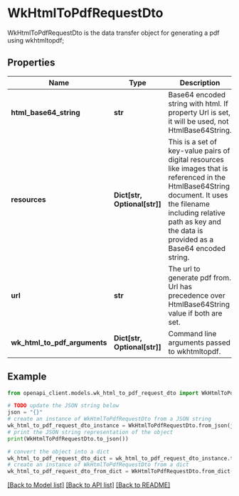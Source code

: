 # WkHtmlToPdfRequestDto

WkHtmlToPdfRequestDto is the data transfer object for generating a pdf using wkhtmltopdf;

## Properties

Name | Type | Description | Notes
------------ | ------------- | ------------- | -------------
**html_base64_string** | **str** | Base64 encoded string with html. If property Url is set, it will be used, not HtmlBase64String. | [optional] 
**resources** | **Dict[str, Optional[str]]** | This is a set of key-value pairs of digital resources like images that is referenced in the HtmlBase64String document. It uses the filename including relative path as key and the data is provided as a Base64 encoded string. | [optional] 
**url** | **str** | The url to generate pdf from. Url has precedence over HtmlBase64String value if both are set. | [optional] 
**wk_html_to_pdf_arguments** | **Dict[str, Optional[str]]** | Command line arguments passed to wkhtmltopdf. | [optional] 

## Example

```python
from openapi_client.models.wk_html_to_pdf_request_dto import WkHtmlToPdfRequestDto

# TODO update the JSON string below
json = "{}"
# create an instance of WkHtmlToPdfRequestDto from a JSON string
wk_html_to_pdf_request_dto_instance = WkHtmlToPdfRequestDto.from_json(json)
# print the JSON string representation of the object
print(WkHtmlToPdfRequestDto.to_json())

# convert the object into a dict
wk_html_to_pdf_request_dto_dict = wk_html_to_pdf_request_dto_instance.to_dict()
# create an instance of WkHtmlToPdfRequestDto from a dict
wk_html_to_pdf_request_dto_from_dict = WkHtmlToPdfRequestDto.from_dict(wk_html_to_pdf_request_dto_dict)
```
[[Back to Model list]](../README.md#documentation-for-models) [[Back to API list]](../README.md#documentation-for-api-endpoints) [[Back to README]](../README.md)


